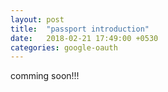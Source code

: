 ```yaml
---
layout: post
title:  "passport introduction"
date:   2018-02-21 17:49:00 +0530
categories: google-oauth
---
```



comming soon!!!